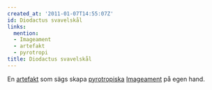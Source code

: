 ```yaml
---
created_at: '2011-01-07T14:55:07Z'
id: Diodactus svavelskål
links:
  mention:
  - Imageament
  - artefakt
  - pyrotropi
title: Diodactus svavelskål
---
```


En [artefakt] som sägs skapa [pyrotropiska][] [Imageament] på egen hand.

  [artefakt]: artefakt
  [pyrotropiska]: pyrotropi
  [Imageament]: Imageament